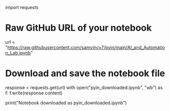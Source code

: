 import requests

# Raw GitHub URL of your notebook
url = "https://raw.githubusercontent.com/samvincy7/pyin/main/AI_and_Automation_Lab.ipynb"

# Download and save the notebook file
response = requests.get(url)
with open("pyin_downloaded.ipynb", "wb") as f:
    f.write(response.content)

print("Notebook downloaded as pyin_downloaded.ipynb")
